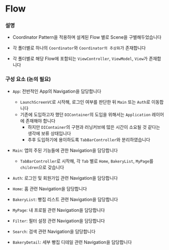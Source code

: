 #  Flow

### 설명

- Coordinator Pattern을 적용하며 설계된 Flow 별로 Scene을 구별해두었습니다

- 각 폴더별로 하나의 `Coordinator`와 `Coordinator의 추상화`가 존재합니다

- 각 폴더별로 해당 Flow에 포함되는 `ViewController`, `ViewModel`, `View`가 존재합니다

### 구성 요소 (논의 필요)

- `App`: 전반적인 App의 Navigation을 담당합니다
    - `LaunchScreenVC`로 시작해, 로그인 여부를 판단한 뒤 `Main` 또는 `Auth`로 이동합니다
    - 기존에 도입하고자 했던 `DIContainer`의 도입을 위해서는 `Application` 레이어에 존재해야 합니다
        - 하지만 `DIContainer`의 구현과 러닝커브에 많은 시간이 소요될 것 같다는 생각에 보류 상태입니다
        - 추후 도입하기에 용이하도록 `TabBarController`와 분리하였습니다

- `Main`: 앱의 주된 기능들에 관한 Navigation을 담당합니다
    - `TabBarController`로 시작해, 각 `Tab` 별로 `Home`, `BakeryList`, `MyPage`를 `children`으로 갖습니다

- `Auth`: 로그인 및 회원가입 관련 Navigation을 담당합니다

- `Home`: 홈 관련 Navigation을 담당합니다

- `BakeryList`: 빵집 리스트 관련 Navigation을 담당합니다

- `MyPage`: 내 프로필 관련 Navigation을 담당합니다

- `Filter`: 필터 설정 관련 Navigation을 담당합니다

- `Search`: 검색 관련 Navigation을 담당합니다

- `BakeryDetail`: 세부 빵집 디테일 관련 Navigation을 담당합니다
